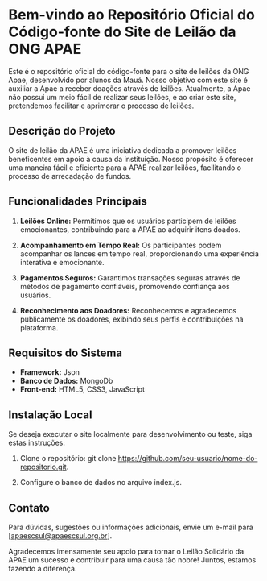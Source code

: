 # Bem-vindo ao Repositório Oficial do Código-fonte do Site de Leilão da ONG APAE

Este é o repositório oficial do código-fonte para o site de leilões da ONG Apae, desenvolvido por alunos da Mauá. Nosso objetivo com este site é auxiliar a Apae a receber doações através de leilões. Atualmente, a Apae não possui um meio fácil de realizar seus leilões, e ao criar este site, pretendemos facilitar e aprimorar o processo de leilões.

## Descrição do Projeto

O site de leilão da APAE é uma iniciativa dedicada a promover leilões beneficentes em apoio à causa da instituição. Nosso propósito é oferecer uma maneira fácil e eficiente para a APAE realizar leilões, facilitando o processo de arrecadação de fundos.

## Funcionalidades Principais

1. **Leilões Online:** Permitimos que os usuários participem de leilões emocionantes, contribuindo para a APAE ao adquirir itens doados.

2. **Acompanhamento em Tempo Real:** Os participantes podem acompanhar os lances em tempo real, proporcionando uma experiência interativa e emocionante.

3. **Pagamentos Seguros:** Garantimos transações seguras através de métodos de pagamento confiáveis, promovendo confiança aos usuários.

4. **Reconhecimento aos Doadores:** Reconhecemos e agradecemos publicamente os doadores, exibindo seus perfis e contribuições na plataforma.

## Requisitos do Sistema

- **Framework:** Json
- **Banco de Dados:** MongoDb
- **Front-end:** HTML5, CSS3, JavaScript

## Instalação Local

Se deseja executar o site localmente para desenvolvimento ou teste, siga estas instruções:

1. Clone o repositório: git clone https://github.com/seu-usuario/nome-do-repositorio.git.

2. Configure o banco de dados no arquivo index.js.


## Contato

Para dúvidas, sugestões ou informações adicionais, envie um e-mail para [apaescsul@apaescsul.org.br].

Agradecemos imensamente seu apoio para tornar o Leilão Solidário da APAE um sucesso e contribuir para uma causa tão nobre! Juntos, estamos fazendo a diferença.